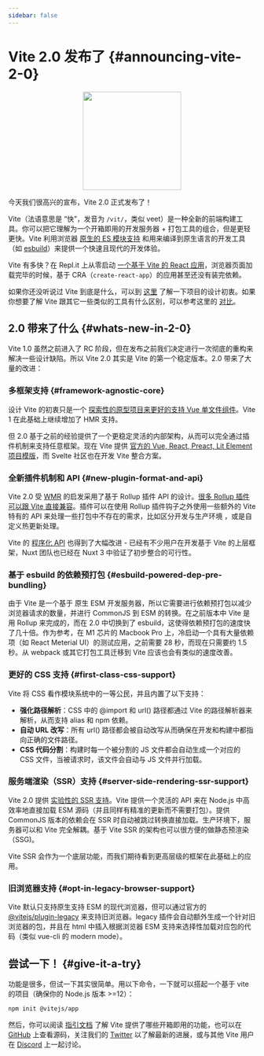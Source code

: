 ```yaml
---
sidebar: false
---
```


# Vite 2.0 发布了 {#announcing-vite-2-0}

<p style="text-align:center">
  <img src="/logo.svg" style="height:200px">
</p>

今天我们很高兴的宣布，Vite 2.0 正式发布了！

Vite（法语意思是 “快”，发音为 `/vit/`，类似 veet）是一种全新的前端构建工具。你可以把它理解为一个开箱即用的开发服务器 + 打包工具的组合，但是更轻更快。Vite 利用浏览器 [原生的 ES 模块支持](https://developer.mozilla.org/en-US/docs/Web/JavaScript/Guide/Modules) 和用来编译到原生语言的开发工具（如 [esbuild](https://esbuild.github.io/)）来提供一个快速且现代的开发体验。

Vite 有多快？在 Repl.it 上从零启动 [一个基于 Vite 的 React 应用](https://twitter.com/amasad/status/1355379680275128321)，浏览器页面加载完毕的时候，基于 CRA（`create-react-app`）的应用甚至还没有装完依赖。

如果你还没听说过 Vite 到底是什么，可以到 [这里](/guide/why) 了解一下项目的设计初衷。如果你想要了解 Vite 跟其它一些类似的工具有什么区别，可以参考这里的 [对比](/guide/comparisons)。

## 2.0 带来了什么 {#whats-new-in-2-0}

Vite 1.0 虽然之前进入了 RC 阶段，但在发布之前我们决定进行一次彻底的重构来解决一些设计缺陷。所以 Vite 2.0 其实是 Vite 的第一个稳定版本。2.0 带来了大量的改进：

### 多框架支持 {#framework-agnostic-core}

设计 Vite 的初衷只是一个 [探索性的原型项目来更好的支持 Vue 单文件组件](https://github.com/vuejs/vue-dev-server)。Vite 1 在此基础上继续增加了 HMR 支持。

但 2.0 基于之前的经验提供了一个更稳定灵活的内部架构，从而可以完全通过插件机制来支持任意框架。现在 Vite 提供 [官方的 Vue, React, Preact, Lit Element 项目模版](https://github.com/vitejs/vite/tree/main/packages/create-app)，而 Svelte 社区也在开发 Vite 整合方案。

### 全新插件机制和 API {#new-plugin-format-and-api}

Vite 2.0 受 [WMR](https://github.com/preactjs/wmr) 的启发采用了基于 Rollup 插件 API 的设计。[很多 Rollup 插件可以跟 Vite 直接兼容](https://vite-rollup-plugins.patak.dev/)。插件可以在使用 Rollup 插件钩子之外使用一些额外的 Vite 特有的 API 来处理一些打包中不存在的需求，比如区分开发与生产环境 ，或是自定义热更新处理。

Vite 的 [程序化 API](/guide/api-javascript) 也得到了大幅改进 - 已经有不少用户在开发基于 Vite 的上层框架，Nuxt 团队也已经在 Nuxt 3 中验证了初步整合的可行性。

### 基于 esbuild 的依赖预打包 {#esbuild-powered-dep-pre-bundling}

由于 Vite 是一个基于 原生 ESM 开发服务器，所以它需要进行依赖预打包以减少浏览器请求的数量，并进行 CommonJS 到 ESM 的转换。在之前版本中 Vite 是用 Rollup 来完成的，而在 2.0 中切换到了 esbuild，这使得依赖预打包的速度快了几十倍。作为参考，在 M1 芯片的 Macbook Pro 上，冷启动一个具有大量依赖项（如 React Meterial UI）的测试应用，之前需要 28 秒，而现在只需要约 1.5 秒。从 webpack 或其它打包工具迁移到 Vite 应该也会有类似的速度改善。

### 更好的 CSS 支持 {#first-class-css-support}

Vite 将 CSS 看作模块系统中的一等公民，并且内置了以下支持：

- **强化路径解析**：CSS 中的 @import 和 url() 路径都通过 Vite 的路径解析器来解析，从而支持 alias 和 npm 依赖。
- **自动 URL 改写**：所有 url() 路径都会被自动改写从而确保在开发和构建中都指向正确的文件路径。
- **CSS 代码分割**：构建时每一个被分割的 JS 文件都会自动生成一个对应的 CSS 文件，当被请求时，该文件会自动与 JS 文件并行加载。

### 服务端渲染（SSR）支持 {#server-side-rendering-ssr-support}

Vite 2.0 提供 [实验性的 SSR 支持](/guide/ssr)。Vite 提供一个灵活的 API 来在 Node.js 中高效率地直接加载 ESM 源码（并且同样有精准的更新而不需要打包）。提供 CommonJS 版本的依赖会在 SSR 时自动被跳过转换直接加载。生产环境下，服务器可以和 Vite 完全解耦。基于 Vite SSR 的架构也可以很方便的做静态预渲染（SSG)。

Vite SSR 会作为一个底层功能，而我们期待看到更高层级的框架在此基础上的应用。

### 旧浏览器支持 {#opt-in-legacy-browser-support}

Vite 默认只支持原生支持 ESM 的现代浏览器，但可以通过官方的 [@vitejs/plugin-legacy](https://github.com/vitejs/vite/tree/main/packages/plugin-legacy) 来支持旧浏览器。legacy 插件会自动额外生成一个针对旧浏览器的包，并且在 html 中插入根据浏览器 ESM 支持来选择性加载对应包的代码（类似 vue-cli 的 modern mode）。

## 尝试一下！ {#give-it-a-try}

功能是很多，但试一下其实很简单。用以下命令，一下就可以搭起一个基于 vite 的项目（确保你的 Node.js 版本 >=12）：

```bash
npm init @vitejs/app
```

然后，你可以阅读 [指引文档](/guide/) 了解 Vite 提供了哪些开箱即用的功能，也可以在 [GitHub](https://github.com/vitejs/vite) 上查看源码，关注我们的 [Twitter](https://twitter.com/vite_js) 以了解最新的进展，或与其他 Vite 用户在 [Discord](http://chat.vitejs.dev/) 上一起讨论。
